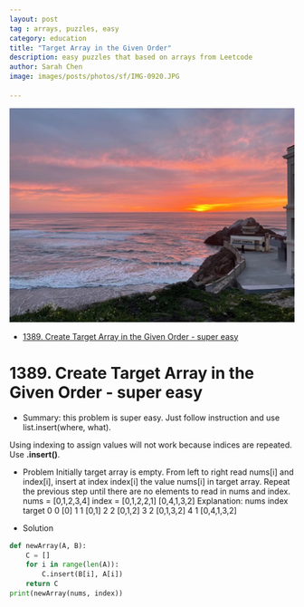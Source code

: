 ```yaml
---
layout: post
tag : arrays, puzzles, easy
category: education
title: "Target Array in the Given Order"
description: easy puzzles that based on arrays from Leetcode
author: Sarah Chen
image: images/posts/photos/sf/IMG-0920.JPG

---
```

![](../images/posts/photos/sf/IMG-0920.JPG)

- [1389. Create Target Array in the Given Order - super easy](#1389-create-target-array-in-the-given-order---super-easy)


# 1389. Create Target Array in the Given Order - super easy
* Summary: this problem is super easy.  Just follow instruction and use <span class="coding">list.insert(where, what)</span>.
>
Using indexing to assign values will not work because indices are repeated.  Use **.insert()**. 

* Problem
Initially target array is empty.
From left to right read nums[i] and index[i], insert at index index[i] the value nums[i] in target array.
Repeat the previous step until there are no elements to read in nums and index.
nums = [0,1,2,3,4]
index = [0,1,2,2,1]
[0,4,1,3,2]
Explanation:
nums       index     target
0            0        [0]
1            1        [0,1]
2            2        [0,1,2]
3            2        [0,1,3,2]
4            1        [0,4,1,3,2]

* Solution
```python
def newArray(A, B):
    C = []
    for i in range(len(A)):
        C.insert(B[i], A[i])
    return C
print(newArray(nums, index))
```

